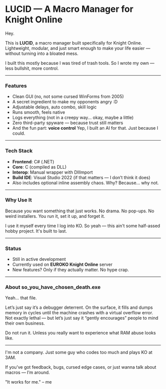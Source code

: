 # LUCID — A Macro Manager for Knight Online

Hey.

This is **LUCID**, a macro manager built specifically for Knight Online. Lightweight, modular, and just smart enough to make your life easier — without turning into a bloated mess.

I built this mostly because I was tired of trash tools. So I wrote my own — less bullshit, more control.

---

### Features

* Clean GUI (no, not some cursed WinForms from 2005)
* A secret ingredient to make my opponents angry :D
* Adjustable delays, auto combo, skill logic
* Runs smooth, feels native
* Logs everything (not in a creepy way... okay, maybe a little)
* Zero third-party spyware — because trust still matters
* And the fun part: **voice control**
  Yep, I built an AI for that. Just because I could.

---

### Tech Stack

* **Frontend**: C# (.NET)
* **Core**: C (compiled as DLL)
* **Interop**: Manual wrapper with DllImport
* **Build IDE**: Visual Studio 2022 (if that matters — I don’t think it does)
* Also includes optional inline assembly chaos. Why? Because... why not.

---

### Why Use It

Because you want something that just works. No drama. No pop-ups. No weird installers. You run it, set it up, and forget it.

I use it myself every time I log into KO. So yeah — this ain't some half-assed hobby project. It's built to last.

---

### Status

* Still in active development
* Currently used on **EUROKO Knight Online** server
* New features? Only if they actually matter. No hype crap.

---

### About so_you_have_chosen_death.exe

Yeah… that file.

Let’s just say it’s a debugger deterrent. On the surface, it fills and dumps memory in cycles until the machine crashes with a virtual overflow error. Not exactly lethal — but let’s just say it “gently encourages” people to mind their own business.

Do not run it.
Unless you really want to experience what RAM abuse looks like.

---

I'm not a company. Just some guy who codes too much and plays KO at 3AM.

If you’ve got feedback, bugs, cursed edge cases, or just wanna talk about macros — I’m around.




"It works for me." – me
